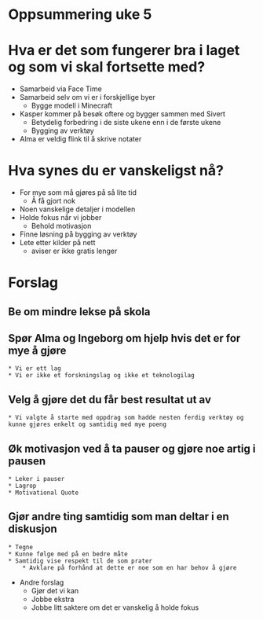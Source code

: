 # Oppsummering uke 5

# Hva er det som fungerer bra i laget og som vi skal fortsette med?

* Samarbeid via Face Time
* Samarbeid selv om vi er i forskjellige byer
	* Bygge modell i Minecraft
* Kasper kommer på besøk oftere og bygger sammen med Sivert
	* Betydelig forbedring i de siste ukene enn i de første ukene
	* Bygging av verktøy
* Alma er veldig flink til å skrive notater

# Hva synes du er vanskeligst nå?

* For mye som må gjøres på så lite tid
	* Å få gjort nok
* Noen vanskelige detaljer i modellen
* Holde fokus når vi jobber
	* Behold motivasjon
* Finne løsning på bygging av verktøy
* Lete etter kilder på nett
	* aviser er ikke gratis lenger

# Forslag

## Be om mindre lekse på skola
## Spør Alma og Ingeborg om hjelp hvis det er for mye å gjøre
	* Vi er ett lag
	* Vi er ikke et forskningslag og ikke et teknologilag
## Velg å gjøre det du får best resultat ut av
	* Vi valgte å starte med oppdrag som hadde nesten ferdig verktøy og kunne gjøres enkelt og samtidig med mye poeng
## Øk motivasjon ved å ta pauser og gjøre noe artig i pausen
	* Leker i pauser
	* Lagrop
	* Motivational Quote
## Gjør andre ting samtidig som man deltar i en diskusjon
	* Tegne
	* Kunne følge med på en bedre måte
	* Samtidig vise respekt til de som prater
		* Avklare på forhånd at dette er noe som en har behov å gjøre
* Andre forslag
	* Gjør det vi kan
	* Jobbe ekstra
	* Jobbe litt saktere om det er vanskelig å holde fokus
